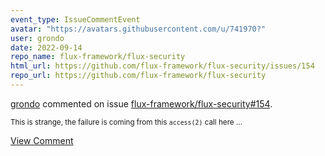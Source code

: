 ```yaml
---
event_type: IssueCommentEvent
avatar: "https://avatars.githubusercontent.com/u/741970?"
user: grondo
date: 2022-09-14
repo_name: flux-framework/flux-security
html_url: https://github.com/flux-framework/flux-security/issues/154
repo_url: https://github.com/flux-framework/flux-security
---
```


<a href='https://github.com/grondo' target='_blank'>grondo</a> commented on issue <a href='https://github.com/flux-framework/flux-security/issues/154' target='_blank'>flux-framework/flux-security#154</a>.

<small>This is strange, the failure is coming from this `access(2)` call here...</small>

<a href='https://github.com/flux-framework/flux-security/issues/154' target='_blank'>View Comment</a>
